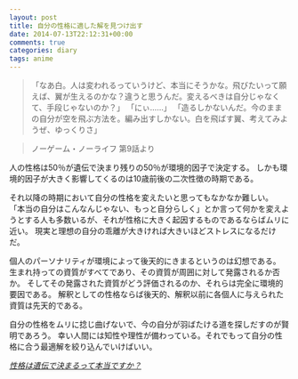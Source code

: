 ```yaml
---
layout: post
title: 自分の性格に適した解を見つけ出す
date: 2014-07-13T22:12:31+00:00
comments: true
categories: diary
tags: anime
---
```


> 「なあ白。人は変われるっていうけど、本当にそうかな。飛びたいって願えば、翼が生えるのかな？違うと思うんだ。変えるべきは自分じゃなくて、手段じゃないのか？」
「にぃ……」
「造るしかないんだ。今のままの自分が空を飛ぶ方法を。編み出すしかない。白を飛ばす翼、考えてみようぜ、ゆっくりさ」

> ノーゲーム・ノーライフ 第9話より

人の性格は50％が遺伝で決まり残りの50％が環境的因子で決定する。
しかも環境的因子が大きく影響してくるのは10歳前後の二次性徴の時期である。

それ以降の時期において自分の性格を変えたいと思ってもなかなか難しい。
「本当の自分はこんなんじゃない、もっと自分らしく」とか言って何かを変えようとする人も多数いるが、それが性格に大きく起因するものであるならばムリに近い。
現実と理想の自分の乖離が大きければ大きいほどストレスになるだけだ。

個人のパーソナリティが環境によって後天的にきまるというのは幻想である。
生まれ持っての資質がすべてであり、その資質が周囲に対して発露されるか否か。
そしてその発露された資質がどう評価されるのか、それらは完全に環境的要因である。
解釈としての性格ならば後天的、解釈以前に各個人に与えられた資質は先天的である。

自分の性格をムリに捻じ曲げないで、今の自分が羽ばたける道を探しだすのが賢明であろう。
幸い人間には知性や理性が備わっている。それでもって自分の性格に合う最適解を絞り込んでいけばいい。

<cite>
  <a href=http://www.psych.or.jp/interest/ff-07.html>性格は遺伝で決まるって本当ですか？</a>
</cite>
